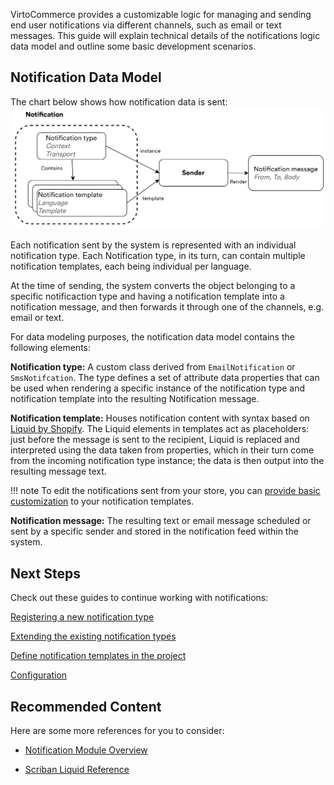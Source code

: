 ﻿VirtoCommerce provides a customizable logic for managing and sending end user notifications via different channels, such as email or text messages. This guide will explain technical details of the notifications logic data model and outline some basic development scenarios.

## Notification Data Model

The chart below shows how notification data is sent:
![Notification data model](media/data-model.png)

Each notification sent by the system is represented with an individual notification type. Each Notification type, in its turn, can contain multiple notification templates, each being individual per language.

At the time of sending, the system converts the object belonging to a specific notificaction type and having a notification template into a notification message, and then forwards it through one of the channels, e.g. email or text.

For data modeling purposes, the notification data model contains the following elements:

**Notification type:** A custom class derived from `EmailNotification` or `SmsNotifcation`. The type defines a set of attribute data properties that can be used when rendering a specific instance of the notification type and notification template into the resulting Notification message.

**Notification template:** Houses notification content with syntax based on [Liquid by Shopify](https://shopify.github.io/liquid/). The Liquid elements in templates act as placeholders: just before the message is sent to the recipient, Liquid is replaced and interpreted using the data taken from properties, which in their turn come from the incoming notification type instance; the data is then output into the resulting message text.

!!! note
	To edit the notifications sent from your store, you can [provide basic customization](https://docs.virtocommerce.org/new/user_docs/notifications/notification-templates) to your notification templates.

**Notification message:** The resulting text or email message scheduled or sent by a specific sender and stored in the notification feed within the system.

## Next Steps
Check out these guides to continue working with notifications:

[Registering a new notification type](registering-new-notification-type.md)

[Extending the existing notification types](extending-notification-types.md)

[Define notification templates in the project](notification-templates.md)

[Configuration](configuration.md)

## Recommended Content
Here are some more references for you to consider:

+ [Notification Module Overview](https://docs.virtocommerce.org/new/user_docs/notifications/overview)

+ [Scriban Liquid Reference](https://github.com/scriban/scriban/blob/master/doc/liquid-support.md)

